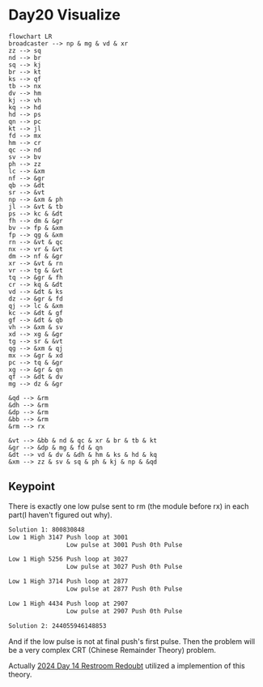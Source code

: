# Day20 Visualize

```mermaid
flowchart LR
broadcaster --> np & mg & vd & xr
zz --> sq
nd --> br
sq --> kj
br --> kt
ks --> qf
tb --> nx
dv --> hm
kj --> vh
kq --> hd
hd --> ps
qn --> pc
kt --> jl
fd --> mx
hm --> cr
qc --> nd
sv --> bv
ph --> zz
lc --> &xm
nf --> &gr
qb --> &dt
sr --> &vt
np --> &xm & ph
jl --> &vt & tb
ps --> kc & &dt
fh --> dm & &gr
bv --> fp & &xm
fp --> qg & &xm
rn --> &vt & qc
nx --> vr & &vt
dm --> nf & &gr
xr --> &vt & rn
vr --> tg & &vt
tq --> &gr & fh
cr --> kq & &dt
vd --> &dt & ks
dz --> &gr & fd
qj --> lc & &xm
kc --> &dt & gf
gf --> &dt & qb
vh --> &xm & sv
xd --> xg & &gr
tg --> sr & &vt
qg --> &xm & qj
mx --> &gr & xd
pc --> tq & &gr
xg --> &gr & qn
qf --> &dt & dv
mg --> dz & &gr

&qd --> &rm
&dh --> &rm
&dp --> &rm
&bb --> &rm
&rm --> rx

&vt --> &bb & nd & qc & xr & br & tb & kt
&gr --> &dp & mg & fd & qn
&dt --> vd & dv & &dh & hm & ks & hd & kq
&xm --> zz & sv & sq & ph & kj & np & &qd
```

## Keypoint

There is exactly one low pulse sent to rm (the module before rx) in each part(I haven't figured out why).

```txt
Solution 1: 800830848
Low 1 High 3147 Push loop at 3001
                Low pulse at 3001 Push 0th Pulse

Low 1 High 5256 Push loop at 3027
                Low pulse at 3027 Push 0th Pulse

Low 1 High 3714 Push loop at 2877
                Low pulse at 2877 Push 0th Pulse

Low 1 High 4434 Push loop at 2907
                Low pulse at 2907 Push 0th Pulse

Solution 2: 244055946148853
```

And if the low pulse is not at final push's first pulse. Then the problem will be a very complex CRT (Chinese Remainder Theory) problem.

Actually [2024 Day 14 Restroom Redoubt](../../2024/Day14/RobotPatrol.h) utilized a implemention of this theory.
